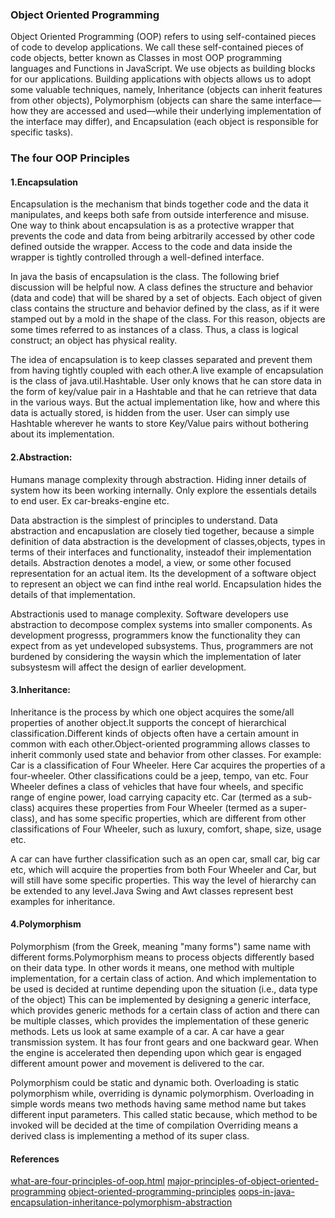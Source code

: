 ### Object Oriented Programming
Object Oriented Programming (OOP) refers to using self-contained pieces of code to develop applications. We call these self-contained pieces of code objects, better known as Classes in most OOP programming languages and Functions in JavaScript. We use objects as building blocks for our applications. Building applications with objects allows us to adopt some valuable techniques, namely, Inheritance (objects can inherit features from other objects), Polymorphism (objects can share the same interface—how they are accessed and used—while their underlying implementation of the interface may differ), and Encapsulation (each object is responsible for specific tasks).

### The four OOP Principles

#### 1.Encapsulation
Encapsulation is the mechanism that binds together code and the data it manipulates, and keeps both safe from outside interference and misuse. One way to think about encapsulation is as a protective wrapper that prevents the code and data from being arbitrarily accessed by other code defined outside the wrapper. Access to the code and data inside the wrapper is tightly controlled through a well-defined interface.


In java the basis of encapsulation is the class. The following brief discussion will be helpful now. A class defines the structure and behavior (data and code) that will be shared by a set of objects. Each object of given class contains the structure and behavior defined by the class, as if it were stamped out by a mold in the shape of the class. For this reason, objects are some times referred to as instances of a class. Thus, a class is logical construct; an object has physical reality.


The idea of encapsulation is to keep classes separated and prevent them from having tightly coupled with each other.A live example of encapsulation is the class of java.util.Hashtable. User only knows that he can store data in the form of key/value pair in a Hashtable and that he can retrieve that data in the various ways. But the actual implementation like, how and where this data is actually stored, is hidden from the user. User can simply use Hashtable wherever he wants to store Key/Value pairs without bothering about its implementation.

#### 2.Abstraction:
Humans manage complexity through abstraction. Hiding inner details of system how its been working internally. Only explore the essentials details to end user. Ex car-breaks-engine etc.

Data abstraction is the simplest of principles to understand. Data abstraction and encapuslation are closely tied together, because a simple definition of data abstraction is the development of classes,objects, types in terms of their interfaces and functionality, insteadof their implementation details. Abstraction denotes a model, a view,
or some other focused representation for an actual item. Its the development of a software object to represent an object we can find inthe real world. Encapsulation hides the details of that implementation.

Abstractionis used to manage complexity. Software developers use abstraction to decompose complex systems into smaller components. As development progresss, programmers know the functionality they can expect from as
yet undeveloped subsystems. Thus, programmers are not burdened by considering the waysin which the implementation of later subsystesm will affect the design of earlier development.

#### 3.Inheritance: 
Inheritance is the process by which one object acquires the some/all properties of another object.It supports the concept of hierarchical classification.Different kinds of objects often have a certain amount in common with each other.Object-oriented programming allows classes to inherit commonly used state and behavior from other classes.
For example: Car is a classification of Four Wheeler. Here Car acquires the properties of a four-wheeler. Other classifications could be a jeep, tempo, van etc. Four Wheeler defines a class of vehicles that have four wheels, and specific range of engine power, load carrying capacity etc. Car (termed as a sub-class) acquires these properties from Four Wheeler (termed as a super-class), and has some specific properties, which are different from other classifications of Four Wheeler, such as luxury, comfort, shape, size, usage etc.

A car can have further classification such as an open car, small car, big car etc, which will acquire the properties from both Four Wheeler and Car, but will still have some specific properties. This way the level of hierarchy can be extended to any level.Java Swing and Awt classes represent best examples for inheritance.

#### 4.Polymorphism
Polymorphism (from the Greek, meaning "many forms") same name with different forms.Polymorphism means to process objects differently based on their data type.
In other words it means, one method with multiple implementation, for a certain class of action. And which implementation to be used is decided at runtime depending upon the situation (i.e., data type of the object)
This can be implemented by designing a generic interface, which provides generic methods for a certain class of action and there can be multiple classes, which provides the implementation of these generic methods.
Lets us look at same example of a car. A car have a gear transmission system. It has four front gears and one backward gear. When the engine is accelerated then depending upon which gear is engaged different amount power and movement is delivered to the car.

Polymorphism could be static and dynamic both. Overloading is static polymorphism while, overriding is dynamic polymorphism.
Overloading in simple words means two methods having same method name but takes different input parameters. This called static because, which method to be invoked will be decided at the time of compilation
Overriding means a derived class is implementing a method of its super class.


#### References

[what-are-four-principles-of-oop.html](http://crackingjavainterviews.blogspot.co.ke/2013/04/what-are-four-principles-of-oop.html)
[major-principles-of-object-oriented-programming](http://codebetter.com/raymondlewallen/2005/07/19/4-major-principles-of-object-oriented-programming/)
[object-oriented-programming-principles](https://sites.google.com/site/java4interviews/home/object-oriented-programming-principles)
[oops-in-java-encapsulation-inheritance-polymorphism-abstraction](http://beginnersbook.com/2013/03/oops-in-java-encapsulation-inheritance-polymorphism-abstraction/)



 


